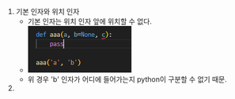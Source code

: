 1. 기본 인자와 위치 인자
   - 기본 인자는 위치 인자 앞에 위치할 수 없다. 
   - ![Alt text](image-3.png)
   - 위 경우 'b' 인자가 어디에 들어가는지 python이 구분할 수 없기 때문.
2. 